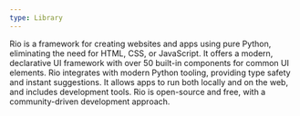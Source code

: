 ```yaml
---
type: Library
---
```


Rio is a framework for creating websites and apps using pure Python, eliminating the need for HTML, CSS, or JavaScript. It offers a modern, declarative UI framework with over 50 built-in components for common UI elements. Rio integrates with modern Python tooling, providing type safety and instant suggestions. It allows apps to run both locally and on the web, and includes development tools. Rio is open-source and free, with a community-driven development approach.